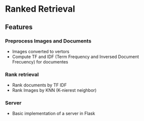 # Ranked Retrieval

## Features

### Preprocess Images and Documents

* Images converted to vertors
* Compute TF and IDF (Term Frequency and Inversed Document Frecuency)  for documentes

### Rank retrieval 

* Rank documents by TF IDF 
* Rank Images by KNN (K-nierest neighbor)

### Server
* Basic implementation of a server in Flask
